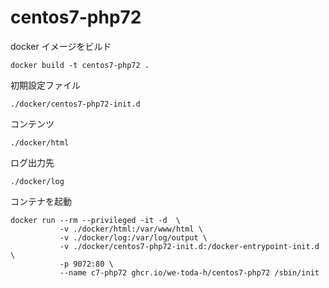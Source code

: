 # centos7-php72

docker イメージをビルド
```
docker build -t centos7-php72 .
```

初期設定ファイル
```
./docker/centos7-php72-init.d
```

コンテンツ
```
./docker/html
```

ログ出力先
```
./docker/log
```

コンテナを起動
```
docker run --rm --privileged -it -d  \
           -v ./docker/html:/var/www/html \
           -v ./docker/log:/var/log/output \
           -v ./docker/centos7-php72-init.d:/docker-entrypoint-init.d \
           -p 9072:80 \
           --name c7-php72 ghcr.io/we-toda-h/centos7-php72 /sbin/init
```
